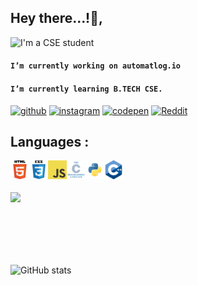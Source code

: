 ## Hey there...!👋, 

![I'm a CSE student](https://imgur.com/xpmCuDs.png)


#### ```I’m currently working on automatlog.io```
#### ```I’m currently learning B.TECH CSE.```


[<img src='https://cdn.jsdelivr.net/npm/simple-icons@3.0.1/icons/github.svg' alt='github' height='40'>](https://github.com/https://github.com/automatlog)
[<img src='https://cdn.jsdelivr.net/npm/simple-icons@3.0.1/icons/instagram.svg' alt='instagram' height='40'>](https://www.instagram.com/https://instagram.com/automatlog/)
[<img src='https://cdn.jsdelivr.net/npm/simple-icons@3.0.1/icons/codepen.svg' alt='codepen' height='40'>](https://codepen.io/https://codepen.io/automatlog)
[<img src='https://cdn.jsdelivr.net/npm/simple-icons@3.0.1/icons/reddit.svg' alt='Reddit' height='40'>](https://www.reddit.com/user/https://www.reddit.com/user/Automatlog) 

## Languages :

<img align="left" alt="HTML5" width="30px" src="https://raw.githubusercontent.com/github/explore/80688e429a7d4ef2fca1e82350fe8e3517d3494d/topics/html/html.png"/>
<img align="left" alt="CSS3" width="30px" src="https://raw.githubusercontent.com/github/explore/80688e429a7d4ef2fca1e82350fe8e3517d3494d/topics/css/css.png" />
<img align="left" alt="JavaScript" width="30px" src="https://raw.githubusercontent.com/github/explore/80688e429a7d4ef2fca1e82350fe8e3517d3494d/topics/javascript/javascript.png"/>
<img align="left" alt="C" width="30px" src="https://raw.githubusercontent.com/github/explore/80688e429a7d4ef2fca1e82350fe8e3517d3494d/topics/c/c.png"/>
<img align="left" alt="Python" width="30px" src="https://raw.githubusercontent.com/github/explore/80688e429a7d4ef2fca1e82350fe8e3517d3494d/topics/python/python.png"/>
<img align="left" alt="C++" width="30px" src="https://raw.githubusercontent.com/github/explore/80688e429a7d4ef2fca1e82350fe8e3517d3494d/topics/cpp/cpp.png" />
<br/><br/></br>

<a href="https://github.com/remcohalman/github-readme-stats">
<img align="left" src="https://github-readme-stats.anuraghazra1.vercel.app/api/top-langs/?username=automatlog&layout=compact&amp;title_color=fff&amp;icon_color=79ff97&amp;text_color=FFAF02&amp;bg_color=131419"/>
</a><br/><br/></br></br></br></br>

![GitHub stats](https://github-readme-stats.vercel.app/api?username=automatlog&show_icons=true&layout=compact&amp;title_color=fff&amp;icon_color=79ff97&amp;text_color=FFAF02&amp;bg_color=131419)

<!---
automatlog/automatlog is a ✨ special ✨ repository because its `README.md` (this file) appears on your GitHub profile.
You can click the Preview link to take a look at your changes.
--->
